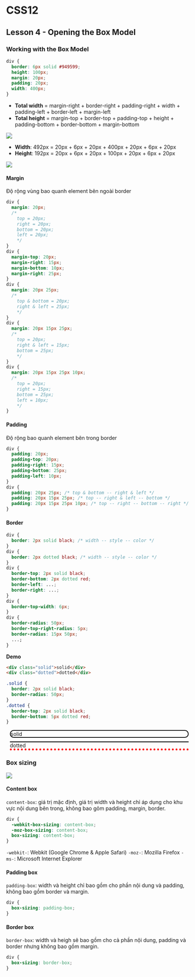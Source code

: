 # CSS12

## Lesson 4 - Opening the Box Model

### Working with the Box Model

```css
div {
  border: 6px solid #949599;
  height: 100px;
  margin: 20px;
  padding: 20px;
  width: 400px;
}
```

- **Total width** = margin-right + border-right + padding-right + width + padding-left + border-left + margin-left
- **Total height** = margin-top + border-top + padding-top + height + padding-bottom + border-bottom + margin-bottom

![](https://learn.shayhowe.com/assets/images/courses/html-css/opening-the-box-model/box-model.png)

- **Width**: 492px = 20px + 6px + 20px + 400px + 20px + 6px + 20px
- **Height**: 192px = 20px + 6px + 20px + 100px + 20px + 6px + 20px

![](https://thachpham.com/wp-content/uploads/2015/04/box-model.gif)

#### Margin

Độ rộng vùng bao quanh element bên ngoài border

```css
div {
  margin: 20px;
  /* 
    top = 20px; 
    right = 20px;
    bottom = 20px;
    left = 20px;
    */
}
div {
  margin-top: 20px;
  margin-right: 15px;
  margin-bottom: 10px;
  margin-right: 25px;
}
div {
  margin: 20px 25px;
  /* 
    top & bottom = 20px;
    right & left = 25px;
    */
}
div {
  margin: 20px 15px 25px;
  /*
    top = 20px;
    right & left = 15px;
    bottom = 25px;
    */
}
div {
  margin: 20px 15px 25px 10px;
  /*
    top = 20px;
    right = 15px;
    bottom = 25px;
    left = 10px;
    */
}
```

#### Padding

Độ rộng bao quanh element bên trong border

```css
div {
  padding: 20px;
  padding-top: 20px;
  padding-right: 15px;
  padding-bottom: 25px;
  padding-left: 10px;
}
div {
  padding: 20px 25px; /* top & bottom -- right & left */
  padding: 20px 15px 25px; /* top -- right & left -- bottom */
  padding: 20px 15px 25px 10px; /* top -- right -- bottom -- right */
}
```

#### Border

```css
div {
  border: 2px solid black; /* width -- style -- color */
}
div {
  border: 2px dotted black; /* width -- style -- color */
}
div {
  border-top: 2px solid black;
  border-bottom: 2px dotted red;
  border-left: ...;
  border-right: ...;
}
div {
  border-top-width: 6px;
}
div {
  border-radius: 50px;
  border-top-right-radius: 5px;
  border-radius: 15px 50px;
  ...;
}
```

**Demo**

```html
<div class="solid">solid</div>
<div class="dotted">dotted</div>
```

```css
.solid {
  border: 2px solid black;
  border-radius: 50px;
}
.dotted {
  border-top: 2px solid black;
  border-bottom: 5px dotted red;
}
```

<div class="solid" style="border: 2px solid black; margin: 10px; border-radius: 50px;">solid</div>
<div class="dotted" style="border-top: 2px solid black;
  border-bottom: 5px dotted red; margin: 10px;">dotted</div>

### Box sizing

![](https://learn.shayhowe.com/assets/images/courses/html-css/opening-the-box-model/box-sizing.png)

#### Content box

`content-box`: giá trị mặc định, giá trị width và height chỉ áp dụng cho khu vực nội dung bên trong, không bao gôm padding, margin, border.

```css
div {
  -webkit-box-sizing: content-box;
  -moz-box-sizing: content-box;
  box-sizing: content-box;
}
```

`-webkit-`: Webkit (Google Chrome & Apple Safari)
`-moz-`: Mozilla Firefox
`-ms-`: Microsoft Internet Explorer

#### Padding box

`padding-box`: width và height chỉ bao gồm cho phần nội dung và padding, không bao gồm border và margin.

```css
div {
  box-sizing: padding-box;
}
```

#### Border box

`border-box`: width và heigh sẽ bao gồm cho cả phần nội dung, padding và border nhưng không bao gồm margin.

```css
div {
  box-sizing: border-box;
}
```
